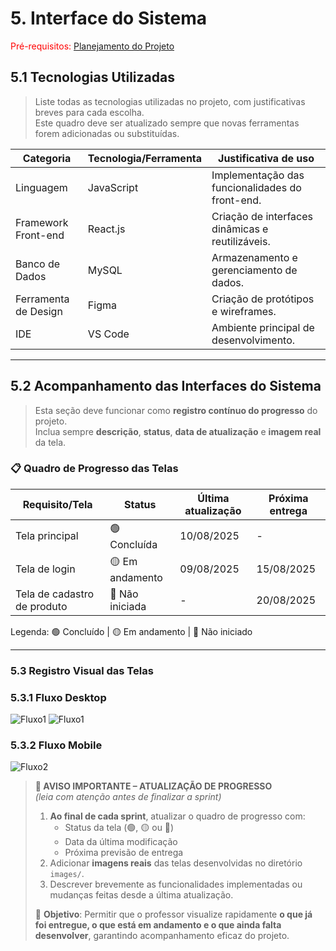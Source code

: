 # 5. Interface do Sistema

<span style="color:red">Pré-requisitos: <a href="4-Gestão-Configuração.md"> Planejamento do Projeto</a></span>



## 5.1 Tecnologias Utilizadas

> Liste todas as tecnologias utilizadas no projeto, com justificativas breves para cada escolha.  
> Este quadro deve ser atualizado sempre que novas ferramentas forem adicionadas ou substituídas.

| Categoria             | Tecnologia/Ferramenta | Justificativa de uso |
|-----------------------|------------------------|----------------------|
| Linguagem             | JavaScript             | Implementação das funcionalidades do front-end. |
| Framework Front-end   | React.js               | Criação de interfaces dinâmicas e reutilizáveis. |
| Banco de Dados        | MySQL                  | Armazenamento e gerenciamento de dados. |
| Ferramenta de Design  | Figma                  | Criação de protótipos e wireframes. |
| IDE                   | VS Code                | Ambiente principal de desenvolvimento. |

---

## 5.2 Acompanhamento das Interfaces do Sistema

> Esta seção deve funcionar como **registro contínuo do progresso** do projeto.  
> Inclua sempre **descrição**, **status**, **data de atualização** e **imagem real** da tela.

### 📋 Quadro de Progresso das Telas

| Requisito/Tela                | Status | Última atualização | Próxima entrega |
|--------------------------------|--------|--------------------|-----------------|
| Tela principal                 | 🟢 Concluída     | 10/08/2025         | -               |
| Tela de login                  | 🟡 Em andamento | 09/08/2025         | 15/08/2025      |
| Tela de cadastro de produto    | 🔴 Não iniciada | -                  | 20/08/2025      |

Legenda: 🟢 Concluído | 🟡 Em andamento | 🔴 Não iniciado

---

### 5.3 Registro Visual das Telas
  ### 5.3.1 Fluxo Desktop
![Fluxo1](./images.img1.png)
![Fluxo1](./images.img2.png)
 ### 5.3.2 Fluxo Mobile
![Fluxo2](./images.img3.png)


> **📢 AVISO IMPORTANTE – ATUALIZAÇÃO DE PROGRESSO**  
> *(leia com atenção antes de finalizar a sprint)*  
>
> 1. **Ao final de cada sprint**, atualizar o quadro de progresso com:  
>    - Status da tela (🟢, 🟡 ou 🔴)  
>    - Data da última modificação  
>    - Próxima previsão de entrega  
> 2. Adicionar **imagens reais** das telas desenvolvidas no diretório `images/`.  
> 3. Descrever brevemente as funcionalidades implementadas ou mudanças feitas desde a última atualização.  
>
> 📌 **Objetivo**: Permitir que o professor visualize rapidamente **o que já foi entregue, o que está em andamento e o que ainda falta desenvolver**, garantindo acompanhamento eficaz do projeto.

